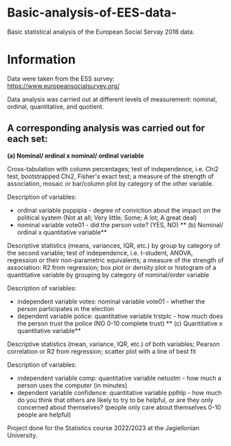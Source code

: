 # Basic-analysis-of-EES-data-
Basic statistical analysis of the European Social Servay 2018 data.

# Information
Data were taken from the ESS survey: https://www.europeansocialsurvey.org/

Data analysis was carried out at different levels of measurement: nominal, ordinal, quantitative, and quotient.


## A corresponding analysis was carried out for each set:
**(a) Nominal/ ordinal x nominal/ ordinal variable**

Cross-tabulation with column percentages; test of independence, i.e. Chi2 test, bootstrapped Chi2, Fisher's exact test; a measure of the strength of association, mosaic or bar/column plot by category of the other variable.

Description of variables:
- ordinal variable psppipla - degree of conviction about the impact on the political system (Not at all; Very
little; Some; A lot; A great deal)
- nominal variable vote01 - did the person vote? (YES, NO)
**
(b) Nominal/ ordinal x quantitative variable**

Descriptive statistics (means, variances, IQR, etc.) by group by category of the second variable; test of independence, i.e. t-student, ANOVA, regression or their non-parametric equivalents; a measure of the strength of association: R2 from regression; box plot or density plot or histogram of a quantitative variable by grouping by category of nominal/order variable

Description of variables:
- independent variable votes: nominal variable vote01 - whether the person participates in the election
- dependent variable police: quantitative variable trstplc - how much does the person trust the police (NO 0-10 complete trust)
** 
 (c) Quantitative x quantitative variable**

Descriptive statistics (mean, variance, IQR, etc.) of both variables; Pearson correlation or R2 from regression; scatter plot with a line of best fit

Description of variables:
- independent variable comp: quantitative variable netustm - how much a person uses the computer (in minutes)
- dependent variable confidence: quantitative variable pplhlp - how much do you think that others are likely to try to be helpful, or are they only concerned about themselves? (people only care about themselves 0-10 people are helpful)

Project done for the Statistics course 2022/2023 at the Jagiellonian University.
